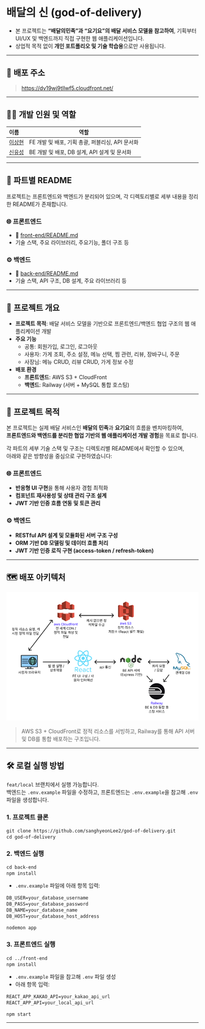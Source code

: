 # 배달의 신 (god-of-delivery)

- 본 프로젝트는 **“배달의민족”과 “요기요”의 배달 서비스 모델을 참고하여**, 기획부터 UI/UX 및 백엔드까지 직접 구현한 웹 애플리케이션입니다.
- 상업적 목적 없이 **개인 포트폴리오 및 기술 학습용**으로만 사용됩니다.

---

## 🚀 배포 주소

> https://dv19wj9tllwf5.cloudfront.net/
---

## 👨‍💻 개발 인원 및 역할

| 이름                                      | 역할                               |
|:----------------------------------------|----------------------------------|
| [이상현](https://github.com/sanghyeonLee2) | FE 개발 및 배포, 기획 총괄, 퍼블리싱, API 문서화 |
| [신유성](https://github.com/Justbeanpole)  | BE 개발 및 배포, DB 설계, API 설계 및 문서화  |

---

## 📂 파트별 README

프로젝트는 프론트엔드와 백엔드가 분리되어 있으며, 각 디렉토리별로 세부 내용을 정리한 README가 존재합니다.

### 🌐 프론트엔드

- 🔗 [front-end/README.md](https://github.com/sanghyeonLee2/god-of-delivery/blob/main/front-end/README.md)
- 기술 스택, 주요 라이브러리, 주요기능, 폴더 구조 등

### ⚙️ 백엔드

- 🔗 [back-end/README.md](https://github.com/sanghyeonLee2/god-of-delivery/blob/main/back-end/README.md)
- 기술 스택, API 구조, DB 설계, 주요 라이브러리 등

---

## 🧭 프로젝트 개요

- **프로젝트 목적**: 배달 서비스 모델을 기반으로 프론트엔드/백엔드 협업 구조의 웹 애플리케이션 개발
- **주요 기능**
    - 공통: 회원가입, 로그인, 로그아웃
    - 사용자: 가게 조회, 주소 설정, 메뉴 선택, 찜 관련, 리뷰, 장바구니, 주문
    - 사장님: 메뉴 CRUD, 리뷰 CRUD, 가게 정보 수정
- **배포 환경**
    - **프론트엔드**: AWS S3 + CloudFront
    - **백엔드**: Railway (서버 + MySQL 통합 호스팅)

---

## 🎯 프로젝트 목적

본 프로젝트는 실제 배달 서비스인 **배달의 민족**과 **요기요**의 흐름을 벤치마킹하여,  
**프론트엔드와 백엔드를 분리한 협업 기반의 웹 애플리케이션 개발 경험**을 목표로 합니다.

각 파트의 세부 기술 스택 및 구조는 디렉토리별 README에서 확인할 수 있으며,  
아래와 같은 방향성을 중심으로 구현하였습니다:

### 🌐 프론트엔드

- **반응형 UI 구현**을 통해 사용자 경험 최적화
- **컴포넌트 재사용성 및 상태 관리 구조 설계**
- **JWT 기반 인증 흐름 연동 및 토큰 관리**

### ⚙️ 백엔드

- **RESTful API 설계 및 모듈화된 서버 구조 구성**
- **ORM 기반 DB 모델링 및 데이터 흐름 처리**
- **JWT 기반 인증 로직 구현 (access-token / refresh-token)**

---

## 🗺️ 배포 아키텍처

![배포 아키텍처](assets/architecture.png)
> AWS S3 + CloudFront로 정적 리소스를 서빙하고, Railway를 통해 API 서버 및 DB를 통합 배포하는 구조입니다.
---

## 🛠️ 로컬 실행 방법

`feat/local` 브랜치에서 실행 가능합니다.  
백엔드는 `.env.example` 파일을 수정하고, 프론트엔드는 `.env.example`을 참고해 `.env` 파일을 생성합니다.

### 1. 프로젝트 클론

```
git clone https://github.com/sanghyeonLee2/god-of-delivery.git
cd god-of-delivery
```

### 2. 백엔드 실행

```
cd back-end
npm install
```

- `.env.example` 파일에 아래 항목 입력:

```
DB_USER=your_database_username
DB_PASS=your_database_password
DB_NAME=your_database_name
DB_HOST=your_database_host_address
```

```
nodemon app
```

### 3. 프론트엔드 실행

```
cd ../front-end
npm install
```

- `.env.example` 파일을 참고해 `.env` 파일 생성
- 아래 항목 입력:

```
REACT_APP_KAKAO_API=your_kakao_api_url
REACT_APP_API=your_local_api_url
```

```
npm start
```

---

